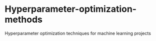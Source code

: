 # Hyperparameter-optimization-methods
Hyperparameter optimization techniques for machine learning projects
